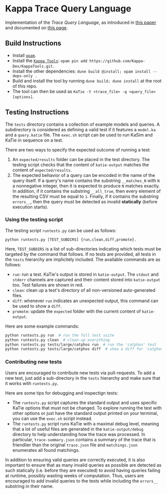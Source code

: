 # Kappa Trace Query Language

Implementation of the _Trace Query Language_, as
introduced in [this
paper](https://www.cs.cmu.edu/~jlaurent/pdf/papers/cmsb18.pdf)
and documented on [this
page](https://www.cs.cmu.edu/~jlaurent/software/katql-documentation.html).

## Build Instructions

- Install [`opam`](https://opam.ocaml.org/doc/Install.html).
- Install the [`Kappa Tools`](https://github.com/Kappa-Dev/KappaTools): `opam pin add https://github.com/Kappa-Dev/KappaTools.git`.
- Install the other dependencies: `dune build @install; opam install --deps-only .`
- Build and install the tool by running `dune build; dune install` at the root of this repo.
- The tool can then be used as `KaTie -t <trace_file> -q <query_file> [options]`.

## Testing Instructions

The `tests` directory contains a collection of example models and queries. A subdirectory is considered as defining a valid test if it features a `model.ka` and a `query.katie` file. The `exec.sh` script can be used to run KaSim and KaTie in sequence on a test.

There are two ways to specify the expected outcome of running a test:

1. An `expected/results` folder can be placed in the test directory. The testing script checks that the content of `katie-output` matches the content of `expected/results`.
2. The expected behavior of a query can be encoded in the name of the query itself. If a query's name contains the substring `__matches_N` with `N` a nonnegative integer, then it is expected to produce `N` matches exactly. In addition, if it contains the substring `__all_true`, then every element of the resulting CSV must be equal to `1`. Finally, if it contains the substring `errors__`, then the query must be detected as invalid **statically** (before execution starts).

### Using the testing script

The testing script `runtests.py` can be used as follows:

```
python runtests.py [TEST_SUBDIRS] {run,clean,diff,promote}.
```

Here, `TEST_SUBDIRS` is a list of sub-directories indicating which tests must be targeted by the command that follows. If no tests are provided, all tests in the `tests` hierarchy are implicitely included. The available commands are as follows:

- `run`: run a test. KaTie's output is stored in `katie-output`. The `stdout` and `stderr` channels are captured and their content stored into `katie-output` too. Test failures are shown in red.
- `clean`: clean up a test's directory of all non-versioned auto-generated files.
- `diff`: whenever `run` indicates an unexpected output, this command can be used to show a `diff`.
- `promote`: update the `expected` folder with the current content of `katie-output`.

Here are some example commands:

```sh
python runtests.py run  # run the full test suite
python runtests.py clean  # clean-up everything
python runtests.py tests/large/catphos run  # run the 'catphos' test
python runtests.py tests/large/catphos diff  # show a diff for 'catphos'
```

### Contributing new tests

Users are encouraged to contribute new tests via pull-requests. To add a new test, just add a sub-directory in the `tests` hierarchy and make sure that it works with `runtests.py`.

Here are some tips for debugging and inspectign tests:

- The `runtests.py` script captures the standard output and uses specific KaTie options that must not be changed. To explore running the test with other options or just have the standard output printed on your terminal, you can use the `exec.sh` script instead.
- The `runtests.py` script runs KaTie with a maximal debug level, meaning that a lot of useful files are generated in the `katie-output/debug` directory to help understanding how the trace was processed. In particular, `trace-summary.json` contains a summary of the trace that is friendlier than the original `trace.json` file and `matchings.json` enumerates all found matchings.

In addition to ensuring valid queries are correctly executed, it is also important to ensure that as many invalid queries as possible are detected as such statically (i.e. before they are executed) to avoid having queries failing at runtime, possibly wasting weeks of computation. Thus, users are encouraged to add invalid queries to the tests while including the `errors__` substring in their name.